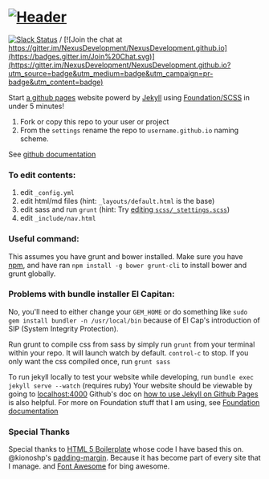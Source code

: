 [![Header](https://ipfs.pics/ipfs/QmZQ9b6s9ntTqtn3FBTVEdEmtKzBAyt8remr44h4tvieBw)](https://nexusdev.us)
===========================
[![Slack Status](http://slack.makerdao.com/badge.svg)](https://slack.makerdao.com) / [![Join the chat at https://gitter.im/NexusDevelopment/NexusDevelopment.github.io](https://badges.gitter.im/Join%20Chat.svg)](https://gitter.im/NexusDevelopment/NexusDevelopment.github.io?utm_source=badge&utm_medium=badge&utm_campaign=pr-badge&utm_content=badge)


Start [a github pages](https://pages.github.com/) website powerd by [Jekyll](http://jekyllrb.com/docs/quickstart/) using [Foundation/SCSS](http://foundation.zurb.com/docs/sass.html) in under 5 minutes!

1. Fork or copy this repo to your user or project
2. From the `settings` rename the repo to `username.github.io` naming scheme.

See [github documentation](https://help.github.com/articles/user-organization-and-project-pages/)


### To edit contents:
1. edit `_config.yml`
2. edit html/md files (hint: `_layouts/default.html` is the base)
3. edit sass and run `grunt` (hint: Try [editing `scss/_stettings.scss`](http://foundation.zurb.com/docs/using-sass.html))
4. edit `_include/nav.html`


### Useful command:
This assumes you have grunt and bower installed. Make sure you have [npm](https://docs.npmjs.com/getting-started/installing-node), and have ran `npm install -g bower grunt-cli` to install bower and grunt globally.


### Problems with bundle installer El Capitan:
No, you'll need to either change your `GEM_HOME` or do something like `sudo gem install bundler -n /usr/local/bin` because of El Cap's introduction of SIP (System Integrity Protection).

Run grunt to compile css from sass by simply run `grunt` from your terminal within your repo.
It will launch watch by default. <code>control-c</code> to stop. If you only want the css compiled once, run `grunt sass`

To run jekyll locally to test your website while developing, run  `bundle exec jekyll serve --watch` (requires ruby)
Your website should be viewable by going to [localhost:4000](http://localhost:4000/)
Github's doc on [how to use Jekyll on Github Pages](https://help.github.com/articles/using-jekyll-with-pages) is also helpful.
For more on Foundation stuff that I am using, see [Foundation documentation](http://foundation.zurb.com/docs/sass.html)



### Special Thanks

Special thanks to <a href="https://github.com/h5bp/html5-boilerplate">HTML 5 Boilerplate</a> whose code I have based this on.
@kionoshp's <a href="https://github.com/kianoshp/SASS-CSS-Boilerplate">padding-margin</a>. Because it has become part of every site that I manage.
and <a href="http://fortawesome.github.io/Font-Awesome/">Font Awesome</a> for bing awesome.
